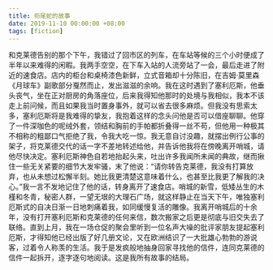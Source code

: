 ```yaml
---
title: 衔尾蛇的故事
date: 2019-11-10 00:00:00 +08:00
tags: [fiction]
---
```


和克莱德告别的那个下午，我错过了回市区的列车，在车站等候的三个小时便成了半年以来难得的闲暇。我两手空空，在下车入站的人流旁站了一会，最后走进了附近的速食店。店内的柜台和桌椅漆色新鲜，立式音箱却十分陈旧，在吉姆·莫里森《月球车》副歌部分戛然而止，发出滋滋的余响。我在这时遇到了塞利厄斯，他垂头丧气，坐在正对厨房的角落座位，后来我得知他那时的处境与我相似，我本不该走上前问候，而且如果我当时置身事外，就可以省去很多麻烦。但我没有思索太多，塞利厄斯将是我难得的挚友，我抱着这样的念头问他是否可以借座聊聊。他穿了一件深咖色的呢绒外套，领结和胸前的手帕都折叠得一丝不苟，但他用一种极其不相称的粗鄙口气拒绝了我，令我大吃一惊。我无意自讨没趣，就摆出例行公事的架子，将克莱德交代的话一字不差地转述给他，并告诉他我将在傍晚离开哨城，请他尽快决定。塞利厄斯神色自若地抬起头来，吐出许多我闻所未闻的典故，继而揪住一些无关紧要的细节大发牢骚，末了他说：“请你转告克莱德，我没有打算放弃，也从未想过松懈半刻。她比我更清楚这意味着什么，也甚至比我更了解我的决心。”我一言不发地记住了他的话，转身离开了速食店。哨城的新雪，低矮丛生的木槿和冬青，秘密人群，一望无垠的大理石广场，就这样静止在当天下午，唯独塞利厄斯式的自决日渐一日地刺痛着我，如同缓慢复活的雕像。我离开哨城后的十余年，没有打开塞利厄斯和克莱德的任何来信，数次搬家之后更是彻底与旧交失去了联络。直到上月，我在一场仓促的聚会里听到一位名声大噪的批评家朋友提起塞利厄斯，才得知他已经出版了好几册文论，又在欧洲结识了一大批雄心勃勃的游说客，过着令人称羡的生活。我于是发疯般地抽身回家寻找他的信件，连同克莱德的信件一起拆开，逐字逐句地阅读。这是我所有故事的结局。
